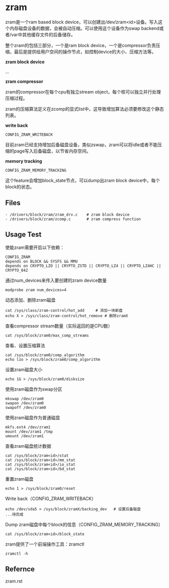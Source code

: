 # zram

zram是一个ram based block device，可以创建出/dev/zram\<id\>设备。写入这个内存磁盘设备的数据，会被自动压缩。可以使用这个设备作为swap backend或者/var中其他缓存文件的后备储存。

整个zram的包括三部分，一个是ram block device，一个是compressor负责压缩，最后是提供给用户空间的操作节点，如控制device的大小、压缩方法等。

**zram block device**

...

**zram compressor**

zram的compressor在每个cpu有独立stream object，每个核可以独立并行处理压缩过程。

zram的压缩算法定义在zcomp的显式list中，这导致增加算法必须要修改这个静态列表。

**write back**

`CONFIG_ZRAM_WRITEBACK`

目前zram已经支持增加后备磁盘设备，类似zswap，zram可以将idle或者不能压缩的page写入后备磁盘，以节省内存空间。

**memory tracking**

`CONFIG_ZRAM_MEMORY_TRACKING`

这个feature会增加block_state节点，可以dump出zram block device中，每个block的状态。

## Files

```
- /drivers/block/zram/zram_drv.c	# zram block device
- /drivers/block/zram/zcomp.c		# zram compress function
```

## Usage Test

使能zram需要开启以下依赖：

```
CONFIG_ZRAM
depends on BLOCK && SYSFS && MMU
depends on CRYPTO_LZO || CRYPTO_ZSTD || CRYPTO_LZ4 || CRYPTO_LZ4HC || CRYPTO_842
```

通过num_devices来传入要创建的zram device数量

```
modprobe zram num_devices=4
```

动态添加、删除zram磁盘

```
cat /sys/class/zram-control/hot_add		# 添加一块新盘
echo X > /sys/class/zram-control/hot_remove	# 删除zramX
```

查看compressor stream数量（实际返回的是CPU数）
```
cat /sys/block/zram0/max_comp_streams
```

查看、设置压缩算法

```
cat /sys/block/zram0/comp_algorithm
echo lzo > /sys/block/zram0/comp_algorithm
```

设置zram磁盘大小

```
echo 1G > /sys/block/zram0/disksize
```

使用zram磁盘作为swap分区

```
mkswap /dev/zram0
swapon /dev/zram0
swapoff /dev/zram0
```

使用zram磁盘作为普通磁盘

```
mkfs.ext4 /dev/zram1
mount /dev/zram1 /tmp
umount /dev/zram1
```

查看zram磁盘统计数据

```
cat /sys/block/zram<id>/stat
cat /sys/block/zram<id>/mm_stat
cat /sys/block/zram<id>/io_stat
cat /sys/block/zram<id>/bd_stat
```

重置zram磁盘

```
echo 1 > /sys/block/zram0/reset
```

Write back（CONFIG_ZRAM_WRITEBACK）

```
echo /dev/sda5 > /sys/block/zramX/backing_dev	# 设置后备磁盘
...待完成
```

Dump zram磁盘中每个block的信息（CONFIG_ZRAM_MEMORY_TRACKING）

```
cat /sys/block/zram<id>/block_state
```

zram提供了一个前端操作工具：zramctl

```
zramctl -h
```

## Refernce

zram.rst